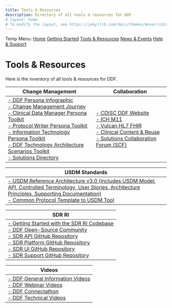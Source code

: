 ```yaml
---
title: Tools & Resources
description: Directory of all tools & resources for DDF
# layout: home
# To modify the layout, see https://jekyllrb.com/docs/themes/#overriding-theme-defaults
---
```

Temp Menu: [Home](test.md) [Getting Started](get-started.md) [Tools & Resources](tools-resources.md) [News & Events](news-events.md) [Help & Support](help-support.md)

# Tools & Resources
Here is the inventory of all tools & resources for DDF. 

| Change Management                                                                     | Collaboration                                                                            |
|---------------------------------------------------------------------------------------|------------------------------------------------------------------------------------------|
|<a target="_blank" href="https://github.com/transcelerate/ddf-home/blob/main/documents/DDF Persona Infographic 2024.pdf">- DDF Persona Infographic</a><br> <a target="_blank" href="https://github.com/transcelerate/ddf-home/blob/main/documents/DDF Change Management journey 2024.pdf">- Change Management Journey</a><br>[- Clinical Data Manager Persona Toolkit](DMPersona.md)<br>[- Protocol Writer Persona Toolkit](MWPersona.md)<br>[- Information Technology Persona Toolkit](ITPersona.md)<br>[- DDF Technology Architecture Scenarios Toolkit](https://github.com/transcelerate/ddf-home/blob/main/documents/DDF%20Technology%20Architecture%20Scenarios%20Tool%20-%20CLEAN_FINAL.pdf)<br> [- Solutions Directory](https://transcelerate.github.io/ddf-directory/directory/directory.html)|<a target="_blank" href="https://www.cdisc.org/ddf">- CDISC DDF Website</a><br> <a target="_blank" href="https://www.ema.europa.eu/en/ich-m11-guideline-clinical-study-protocol-template-and-technical-specifications-scientific-guideline">- ICH M11</a><br> <a target="_blank" href="https://hl7vulcan.org/">- Vulcan HL7 FHIR</a><br> <a target="_blank" href="https://www.transceleratebiopharmainc.com/initiatives/clinical-content-reuse/">- Clinical Content & Reuse</a><br> <a target="_blank" href="">- Solutions Collaboration Forum (SCF)</a><br> |

|USDM Standards                                                                         | 
|---------------------------------------------------------------------------------------|
|<a target="_blank" href="https://www.cdisc.org/sites/default/files/2023-06/USDM-RA-v3.0-%20final.zip">- USDM Reference Architecture v3.0 (includes USDM Model, API, Controlled Terminology, User Stories, Architecture Principles, Supporting Documentation)</a><br> [- Common Protocol Template to USDM Tool](utilities.md)|

|SDR RI                                                                         |
|-------------------------------------------------------------------------------|
|[- Getting Started with the SDR RI Codebase](sdr-ri-codebase-access.md)<br> [- DDF Open-Source Community](community.md)<br> <a target="_blank" href="https://github.com/transcelerate/ddf-sdr-api">- SDR API GitHub Repository</a><br><a target="_blank" href="https://github.com/transcelerate/ddf-sdr-platform">- SDR Platform GitHub Repository</a><br><a target="_blank" href="https://github.com/transcelerate/ddf-sdr-ui">- SDR UI GitHub Repository</a><br><a target="_blank" href="https://github.com/transcelerate/ddf-sdr-support">- SDR Support GitHub Repository</a>|

| Videos                                                                                |
|---------------------------------------------------------------------------------------|
|<a target="_blank" href="">- DDF General Information Videos</a><br><a target="_blank" href="">- DDF Webinar Videos</a><br><a target="_blank" href="">- DDF Connectathon</a><br><a target="_blank" href="">- DDF Technical Videos</a>|
